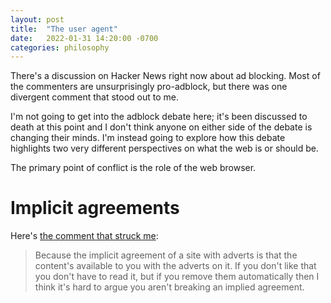 ```yaml
---
layout: post
title:  "The user agent"
date:   2022-01-31 14:20:00 -0700
categories: philosophy
---
```


There's a discussion on Hacker News right now about ad blocking. Most of the commenters are unsurprisingly pro-adblock, but there was one divergent comment that stood out to me.

I'm not going to get into the adblock debate here; it's been discussed to death at this point and I don't think anyone on either side of the debate is changing their minds. I'm instead going to explore how this debate highlights two very different perspectives on what the web is or should be.

The primary point of conflict is the role of the web browser. 

# Implicit agreements

Here's [the comment that struck me](https://news.ycombinator.com/item?id=30150367):

> Because the implicit agreement of a site with adverts is that the content's available to you with the adverts on it. If you don't like that you don't have to read it, but if you remove them automatically then I think it's hard to argue you aren't breaking an implied agreement.

